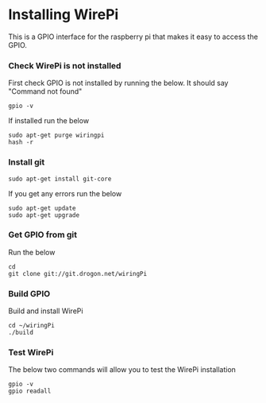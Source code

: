 # Installing WirePi
This is a GPIO interface for the raspberry pi that makes it easy to access the GPIO.

### Check WirePi is not installed
First check GPIO is not installed by running the below. It should say "Command not found"
```
gpio -v
```
If installed run the below
```
sudo apt-get purge wiringpi
hash -r
```

### Install git
```
sudo apt-get install git-core
```
If you get any errors run the below
```
sudo apt-get update
sudo apt-get upgrade
```

### Get GPIO from git
Run the below
```
cd
git clone git://git.drogon.net/wiringPi
```

### Build GPIO
Build and install WirePi
```
cd ~/wiringPi
./build
```

### Test WirePi
The below two commands will allow you to test the WirePi installation
```
gpio -v
gpio readall
```